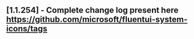 ## [1.1.254] - Complete change log present here https://github.com/microsoft/fluentui-system-icons/tags